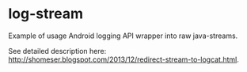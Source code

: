 log-stream
==========

Example of usage Android logging API wrapper into raw java-streams.

See detailed description here: http://shomeser.blogspot.com/2013/12/redirect-stream-to-logcat.html.
